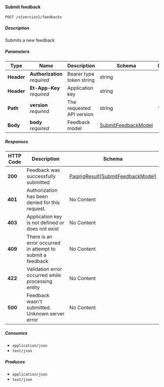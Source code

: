 
<a name="feedbacks_submitfeedback"></a>
#### Submit feedback
```
POST /v{version}/feedbacks
```


##### Description
Submits a new feedback


##### Parameters

|Type|Name|Description|Schema|Default|
|---|---|---|---|---|
|**Header**|**Authorization**  <br>*required*|Bearer type token string|string||
|**Header**|**Et-App-Key**  <br>*required*|Application key|string||
|**Path**|**version**  <br>*required*|The requested API version|string|`"1"`|
|**Body**|**body**  <br>*required*|Feedback model|[SubmitFeedbackModel](#submitfeedbackmodel)||


##### Responses

|HTTP Code|Description|Schema|
|---|---|---|
|**200**|Feedback was successfully submitted|[PagingResult[SubmitFeedbackModel]](#pagingresult-submitfeedbackmodel)|
|**401**|Authorization has been denied for this request.|No Content|
|**403**|Application key is not defined or does not exist|No Content|
|**409**|There is an error occurred in attempt to submit a feedback|No Content|
|**422**|Validation error occurred while processing entity|No Content|
|**500**|Feedback wasn't submitted. Unknown server error|No Content|


##### Consumes

* `application/json`
* `text/json`


##### Produces

* `application/json`
* `text/json`



